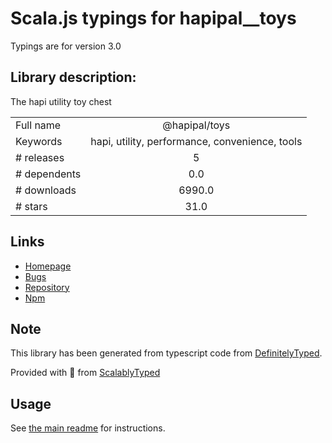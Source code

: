
# Scala.js typings for hapipal__toys

Typings are for version 3.0

## Library description:
The hapi utility toy chest

|                    |                 |
| ------------------ | :-------------: |
| Full name          | @hapipal/toys |
| Keywords           | hapi, utility, performance, convenience, tools |
| # releases         | 5 |
| # dependents       | 0.0 |
| # downloads        | 6990.0 |
| # stars            | 31.0 |

## Links
- [Homepage](https://github.com/hapipal/toys#readme)
- [Bugs](https://github.com/hapipal/toys/issues)
- [Repository](https://github.com/hapipal/toys)
- [Npm](https://www.npmjs.com/package/%40hapipal%2Ftoys)
    


## Note
This library has been generated from typescript code from [DefinitelyTyped](https://definitelytyped.org).

Provided with :purple_heart: from [ScalablyTyped](https://github.com/oyvindberg/ScalablyTyped)

## Usage
See [the main readme](../../readme.md) for instructions.


